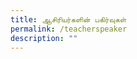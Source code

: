 ```yaml
---
title: ஆசிரியர்களின் பகிர்வுகள்
permalink: /teacherspeaker
description: ""
---
```

<html>
	<head>
  <style>
				   .tab, .tab * {
      font-family: arial, sans-serif;
      box-sizing: border-box;
    }
    .tab { max-width: 600px; }
    
    .tab input { display: none; }
    
  
    .tab label {
   
      position: relative; 
      display: block;
      width: 100%;
      margin-top: 10px;
      padding: 10px;
     
   
      font-weight: 700;
      color: #fff;
      background: #7c62c9;
      cursor: pointer;
    }
    

    .tab .content {
      background: #fff;
      overflow: hidden;
      transition: max-height 0.3s;
      max-height: 0;
    }
    .tab .content p { padding: 10px; }
    
  
    .tab input:checked ~ .content { max-height: 100vh; }
    
  
    .tab label::after {
   
      display: block;  
      content: "\25b6";
     
    
      position: absolute;
      right: 10px; top: 10px;
     
   
      transition: all 0.4s;
    }
     
   
    .tab input:checked ~ label::after { transform: rotate(90deg); }
	</style>
</head>
<body>
  <img src="https://d33wubrfki0l68.cloudfront.net/514ebaf3f0ded20c45e0b578578b9c9712a89754/f112c/images/picture80.png"  >
				<p style ="text-align: center" >


	<div style="width:100%; text-align:center">
	    <div class="tab">
      <input id="tab-1" type="checkbox">
		      <label for="tab-1">பயன்முனைப்புமிக்க வகுப்பறை நடவடிக்கைகள்வழியே தமிழ்மொழி கற்றல்</label>
      <div class="content">
       <img src="https://d33wubrfki0l68.cloudfront.net/ad8a0af2ab24edaeaf6669f348a2b126bb947784/49bee/images/jeeva2.png"  >
				<p style ="text-align: center" >திருமதி பாலமுருகன் சாந்தி, ம செ க சமூக நிறுவனம், Sparkletots (சுவா சூ காங், புளோக் 10 </p>
				<div style ="text-align: center"> 
							<button type="button">காண்க: இணையப் பயிலரங்கம்</button>
				<a href="/workshops/Ms-Jeeva-Raghunath">காண்க: இணையப் பயிலரங்கம்</a>
				</div>
			</div>
    </div>
	
        <!-- SECOND TAB -->
    <div class="tab">
      <input id="tab-3" type="checkbox">
      <label for="tab-3"> சிறுவர் பாடல்கள்வழியாகவும் விளையாட்டுகள்வழியாகவும் கருத்துப்பரிமாற்றமும் தமிழ்மொழி கற்றல் கற்பித்தலும்</label>
      <div class="content">
       <img src="https://d33wubrfki0l68.cloudfront.net/1101e9fd74ac6ecbc574f60c32650ad761bc15f3/6e40c/images/pulavar.png"  >
				<p style ="text-align: center" >புலவர் வெற்றிச்செழியன், முதல்வர், பாவேந்தர் தமிழ்வழி மழலையர் தொடக்கப்பள்ளி</p>
				<div style ="text-align: center"> 
						<button type="button">காண்க: இணையப் பயிலரங்கம்</button>
				<a href="/workshops/mr-pulavar-vetricchezhiyan">காண்க: இணையப் பயிலரங்கம்</a>
    </div>